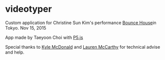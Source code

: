 # videotyper


Custom application for Christine Sun Kim's performance [Bounce House](http://www.soundlivetokyo.com/2015/en/naisho_wave_manifesto_bounce_house.html)in Tokyo. Nov 15, 2015 



App made by Taeyoon Choi with [P5.js](http://p5js.org/)

Special thanks to [Kyle McDonald](http://kylemcdonald.net) and [Lauren McCarthy](http://lauren-mccarthy.com) for technical advise and help. 